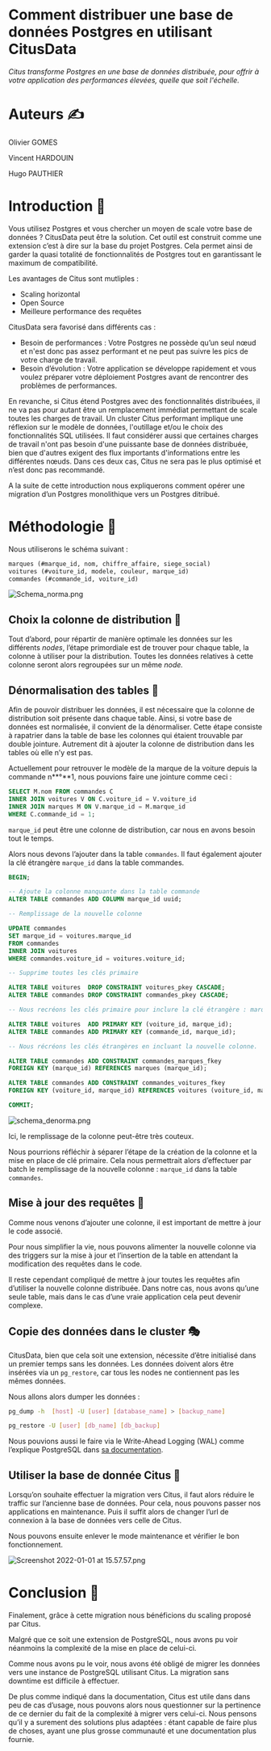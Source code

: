 # Comment distribuer une base de données Postgres en utilisant CitusData

*Citus transforme Postgres en une base de données distribuée, pour offrir à votre application des performances élevées, quelle que soit l'échelle.*

# Auteurs ✍

Olivier GOMES

Vincent HARDOUIN

Hugo PAUTHIER

# Introduction 👋

Vous utilisez Postgres et vous chercher un moyen de scale votre base de données ? CitusData peut être la solution. Cet outil est construit comme une extension c’est à dire sur la base du projet Postgres. Cela permet ainsi de garder la quasi totalité de fonctionnalités de Postgres tout en garantissant le maximum de compatibilité.

Les avantages de Citus sont mutliples :

- Scaling horizontal
- Open Source
- Meilleure performance des requêtes

CitusData sera favorisé dans différents cas :

- Besoin de performances : Votre Postgres ne possède qu’un seul nœud et n'est donc pas assez performant et ne peut pas suivre les pics de votre charge de travail.
- Besoin d’évolution : Votre application se développe rapidement et vous voulez préparer votre déploiement Postgres avant de rencontrer des problèmes de performances.

En revanche, si Citus étend Postgres avec des fonctionnalités distribuées, il ne va pas pour autant être un remplacement immédiat permettant de scale toutes les charges de travail. Un cluster Citus performant implique une réflexion sur le modèle de données, l'outillage et/ou le choix des fonctionnalités SQL utilisées. Il faut considérer aussi que certaines charges de travail n'ont pas besoin d'une puissante base de données distribuée, bien que d'autres exigent des flux importants d'informations entre les différentes nœuds. Dans ces deux cas, Citus ne sera pas le plus optimisé et n’est donc pas recommandé.

A la suite de cette introduction nous expliquerons comment opérer une migration d’un Postgres monolithique vers un Postgres ditribué.

# Méthodologie 📑

Nous utiliserons le schéma suivant :

```sql
marques (#marque_id, nom, chiffre_affaire, siege_social) 
voitures (#voiture_id, modele, couleur, marque_id) 
commandes (#commande_id, voiture_id)
```

![Schema_norma.png](images/schema_norma.png)

## Choix la colonne de distribution 🧩

Tout d’abord, pour répartir de manière optimale les données sur les différents *nodes*, l’étape primordiale est de trouver pour chaque table, la colonne à utiliser pour la distribution. Toutes les données relatives à cette colonne seront alors regroupées sur un même *node.*

## Dénormalisation des tables 🏓

Afin de pouvoir distribuer les données, il est nécessaire que la colonne de distribution soit présente dans chaque table. Ainsi, si votre base de données est normalisée, il convient de la dénormaliser. Cette étape consiste à rapatrier dans la table de base les colonnes qui étaient trouvable par double jointure. Autrement dit à ajouter la colonne de distribution dans les tables où elle n’y est pas. 

Actuellement pour retrouver le modèle de la marque de la voiture depuis la commande n**°**1, nous pouvions faire une jointure comme ceci :

```sql
SELECT M.nom FROM commandes C
INNER JOIN voitures V ON C.voiture_id = V.voiture_id 
INNER JOIN marques M ON V.marque_id = M.marque_id
WHERE C.commande_id = 1;
```

`marque_id` peut être une colonne de distribution, car nous en avons besoin tout le temps. 

Alors nous devons l’ajouter dans la table `commandes`. Il faut également ajouter la clé étrangère `marque_id` dans la table commandes. 

```sql
BEGIN;

-- Ajoute la colonne manquante dans la table commande 
ALTER TABLE commandes ADD COLUMN marque_id uuid;

-- Remplissage de la nouvelle colonne 

UPDATE commandes 
SET marque_id = voitures.marque_id
FROM commandes 
INNER JOIN voitures 
WHERE commandes.voiture_id = voitures.voiture_id;

-- Supprime toutes les clés primaire

ALTER TABLE voitures  DROP CONSTRAINT voitures_pkey CASCADE;
ALTER TABLE commandes DROP CONSTRAINT commandes_pkey CASCADE;

-- Nous recréons les clés primaire pour inclure la clé étrangère : marque_id

ALTER TABLE voitures  ADD PRIMARY KEY (voiture_id, marque_id);
ALTER TABLE commandes ADD PRIMARY KEY (commande_id, marque_id);

-- Nous récréons les clés étrangères en incluant la nouvelle colonne.

ALTER TABLE commandes ADD CONSTRAINT commandes_marques_fkey
FOREIGN KEY (marque_id) REFERENCES marques (marque_id);

ALTER TABLE commandes ADD CONSTRAINT commandes_voitures_fkey
FOREIGN KEY (voiture_id, marque_id) REFERENCES voitures (voiture_id, marque_id);

COMMIT;
```

![schema_denorma.png](images/schema_denorma.png)

Ici, le remplissage de la colonne peut-être très couteux. 

Nous pourrions réfléchir à séparer l’étape de la création de la colonne et la mise en place de clé primaire. Cela nous permettrait alors d’effectuer par batch le remplissage de la nouvelle colonne : `marque_id` dans la table `commandes`. 

## Mise à jour des requêtes 🚀

Comme nous venons d’ajouter une colonne, il est important de mettre à jour le code associé. 

Pour nous simplifier la vie, nous pouvons alimenter la nouvelle colonne via des triggers sur la mise à jour et l’insertion de la table en attendant la modification des requêtes dans le code.

Il reste cependant compliqué de mettre à jour toutes les requêtes afin d’utiliser la nouvelle colonne distribuée. Dans notre cas, nous avons qu’une seule table, mais dans le cas d’une vraie application cela peut devenir complexe. 

## Copie des données dans le cluster 🎭

CitusData, bien que cela soit une extension, nécessite d’être initialisé dans un premier temps sans les données. Les données doivent alors être insérées via un `pg_restore`, car tous les nodes ne contiennent pas les mêmes données.  

Nous allons alors dumper les données : 

```bash
pg_dump -h  [host] -U [user] [database_name] > [backup_name]
```

```bash
pg_restore -U [user] [db_name] [db_backup]
```

Nous pouvions aussi le faire via le Write-Ahead Logging (WAL) comme l’explique PostgreSQL dans [sa documentation](https://www.postgresql.org/docs/9.1/continuous-archiving.html).

## Utiliser la base de donnée Citus 🍋

Lorsqu’on souhaite effectuer la migration vers Citus, il faut alors réduire le traffic sur l’ancienne base de données. Pour cela, nous pouvons passer nos applications en maintenance. Puis il suffit alors de changer l’url de connexion à la base de données vers celle de Citus. 

Nous pouvons ensuite enlever le mode maintenance et vérifier le bon fonctionnement.

![Screenshot 2022-01-01 at 15.57.57.png](images/screen-workers.png)

# Conclusion 🎇

Finalement, grâce à cette migration nous bénéficions du scaling proposé par Citus.   

Malgré que ce soit une extension de PostgreSQL, nous avons pu voir néanmoins la complexité de la mise en place de celui-ci. 

Comme nous avons pu le voir, nous avons été obligé de migrer les données vers une instance de PostgreSQL utilisant Citus. La migration sans downtime est difficile à effectuer.  

De plus comme indiqué dans la documentation, Citus est utile dans dans peu de cas d’usage, nous pouvons alors nous questionner sur la pertinence de ce dernier du fait de la complexité à migrer vers celui-ci. Nous pensons qu’il y a surement des solutions plus adaptées : étant capable de faire plus de choses, ayant une plus grosse communauté et une documentation plus fournie.